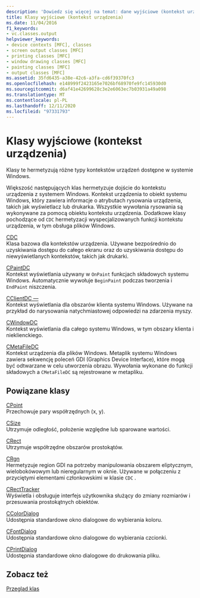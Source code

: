 ```yaml
---
description: 'Dowiedz się więcej na temat: dane wyjściowe (kontekst urządzenia)'
title: Klasy wyjściowe (kontekst urządzenia)
ms.date: 11/04/2016
f1_keywords:
- vc.classes.output
helpviewer_keywords:
- device contexts [MFC], classes
- screen output classes [MFC]
- printing classes [MFC]
- window drawing classes [MFC]
- painting classes [MFC]
- output classes [MFC]
ms.assetid: 35fd6435-a38e-42c6-a3fa-cd6f39370fc3
ms.openlocfilehash: e148999f2423165e7026bf68970fe9fc145930d0
ms.sourcegitcommit: d6af41e42699628c3e2e6063ec7b03931a49a098
ms.translationtype: MT
ms.contentlocale: pl-PL
ms.lasthandoff: 12/11/2020
ms.locfileid: "97331793"
---
```

# <a name="output-device-context-classes"></a>Klasy wyjściowe (kontekst urządzenia)

Klasy te hermetyzują różne typy kontekstów urządzeń dostępne w systemie Windows.

Większość następujących klas hermetyzuje dojście do kontekstu urządzenia z systemem Windows. Kontekst urządzenia to obiekt systemu Windows, który zawiera informacje o atrybutach rysowania urządzenia, takich jak wyświetlacz lub drukarka. Wszystkie wywołania rysowania są wykonywane za pomocą obiektu kontekstu urządzenia. Dodatkowe klasy pochodzące od `CDC` hermetyzacji wyspecjalizowanych funkcji kontekstu urządzenia, w tym obsługa plików Windows.

[CDC](reference/cdc-class.md)<br/>
Klasa bazowa dla kontekstów urządzenia. Używane bezpośrednio do uzyskiwania dostępu do całego ekranu oraz do uzyskiwania dostępu do niewyświetlanych kontekstów, takich jak drukarki.

[CPaintDC](reference/cpaintdc-class.md)<br/>
Kontekst wyświetlania używany w `OnPaint` funkcjach składowych systemu Windows. Automatycznie wywołuje `BeginPaint` podczas tworzenia i `EndPaint` niszczenia.

[CClientDC —](reference/cclientdc-class.md)<br/>
Kontekst wyświetlania dla obszarów klienta systemu Windows. Używane na przykład do narysowania natychmiastowej odpowiedzi na zdarzenia myszy.

[CWindowDC](reference/cwindowdc-class.md)<br/>
Kontekst wyświetlania dla całego systemu Windows, w tym obszary klienta i nieklienckiego.

[CMetaFileDC](reference/cmetafiledc-class.md)<br/>
Kontekst urządzenia dla plików Windows. Metaplik systemu Windows zawiera sekwencję poleceń GDI (Graphics Device Interface), które mogą być odtwarzane w celu utworzenia obrazu. Wywołania wykonane do funkcji składowych a `CMetaFileDC` są rejestrowane w metapliku.

## <a name="related-classes"></a>Powiązane klasy

[CPoint](../atl-mfc-shared/reference/cpoint-class.md)<br/>
Przechowuje pary współrzędnych (x, y).

[CSize](../atl-mfc-shared/reference/csize-class.md)<br/>
Utrzymuje odległość, położenie względne lub sparowane wartości.

[CRect](../atl-mfc-shared/reference/crect-class.md)<br/>
Utrzymuje współrzędne obszarów prostokątów.

[CRgn](reference/crgn-class.md)<br/>
Hermetyzuje region GDI na potrzeby manipulowania obszarem eliptycznym, wielobokówowym lub nieregularnym w oknie. Używane w połączeniu z przyciętymi elementami członkowskimi w klasie `CDC` .

[CRectTracker](reference/crecttracker-class.md)<br/>
Wyświetla i obsługuje interfejs użytkownika służący do zmiany rozmiarów i przesuwania prostokątnych obiektów.

[CColorDialog](reference/ccolordialog-class.md)<br/>
Udostępnia standardowe okno dialogowe do wybierania koloru.

[CFontDialog](reference/cfontdialog-class.md)<br/>
Udostępnia standardowe okno dialogowe do wybierania czcionki.

[CPrintDialog](reference/cprintdialog-class.md)<br/>
Udostępnia standardowe okno dialogowe do drukowania pliku.

## <a name="see-also"></a>Zobacz też

[Przegląd klas](class-library-overview.md)
